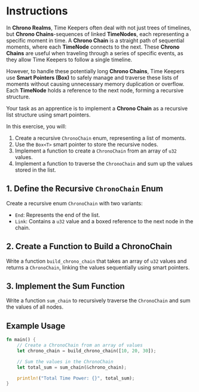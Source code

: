 # Instructions

In **Chrono Realms**, Time Keepers often deal with not just trees of timelines, but **Chrono Chains**-sequences of linked **TimeNodes**, each representing a specific moment in time.
A **Chrono Chain** is a straight path of sequential moments, where each **TimeNode** connects to the next.
These **Chrono Chains** are useful when traveling through a series of specific events, as they allow Time Keepers to follow a single timeline.

However, to handle these potentially long **Chrono Chains**, Time Keepers use **Smart Pointers (Box<T>)** to safely manage and traverse these lists of moments without causing unnecessary memory duplication or overflow.
Each **TimeNode** holds a reference to the next node, forming a recursive structure.

Your task as an apprentice is to implement a **Chrono Chain** as a recursive list structure using smart pointers.

In this exercise, you will:

1. Create a recursive `ChronoChain` enum, representing a list of moments.
2. Use the `Box<T>` smart pointer to store the recursive nodes.
3. Implement a function to create a `ChronoChain` from an array of `u32` values.
4. Implement a function to traverse the `ChronoChain` and sum up the values stored in the list.

## 1. Define the Recursive `ChronoChain` Enum

Create a recursive enum `ChronoChain` with two variants:

- `End`: Represents the end of the list.
- `Link`: Contains a `u32` value and a boxed reference to the next node in the chain.

## 2. Create a Function to Build a ChronoChain

Write a function `build_chrono_chain` that takes an array of `u32` values and returns a `ChronoChain`, linking the values sequentially using smart pointers.

## 3. Implement the Sum Function

Write a function `sum_chain` to recursively traverse the `ChronoChain` and sum the values of all nodes.

## Example Usage

```rust
fn main() {
    // Create a ChronoChain from an array of values
    let chrono_chain = build_chrono_chain([10, 20, 30]);

    // Sum the values in the ChronoChain
    let total_sum = sum_chain(&chrono_chain);

    println!("Total Time Power: {}", total_sum);
}
```
